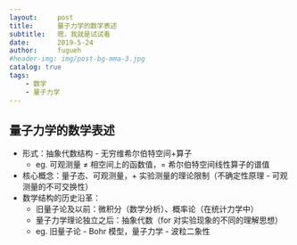 ```yaml
---
layout:     post
title:      量子力学的数学表述
subtitle:   嗯，我就是试试看
date:       2019-5-24
author:     fugueh
#header-img: img/post-bg-mma-3.jpg
catalog: true
tags:
    - 数学
    - 量子力学
---
```


## 量子力学的数学表述

- 形式：抽象代数结构 - 无穷维希尔伯特空间+算子
  - eg. 可观测量 ≠ 相空间上的函数值，= 希尔伯特空间线性算子的谱值
- 核心概念：量子态、可观测量，+ 实验测量的理论限制（不确定性原理 - 可观测量的不可交换性）
- 数学结构的历史沿革：
  - 旧量子论及以前：微积分（数学分析）、概率论（在统计力学中）
  - 量子力学理论独立之后：抽象代数（for 对实验现象的不同的理解思想）
  - eg. 旧量子论 - Bohr 模型，量子力学 - 波粒二象性


